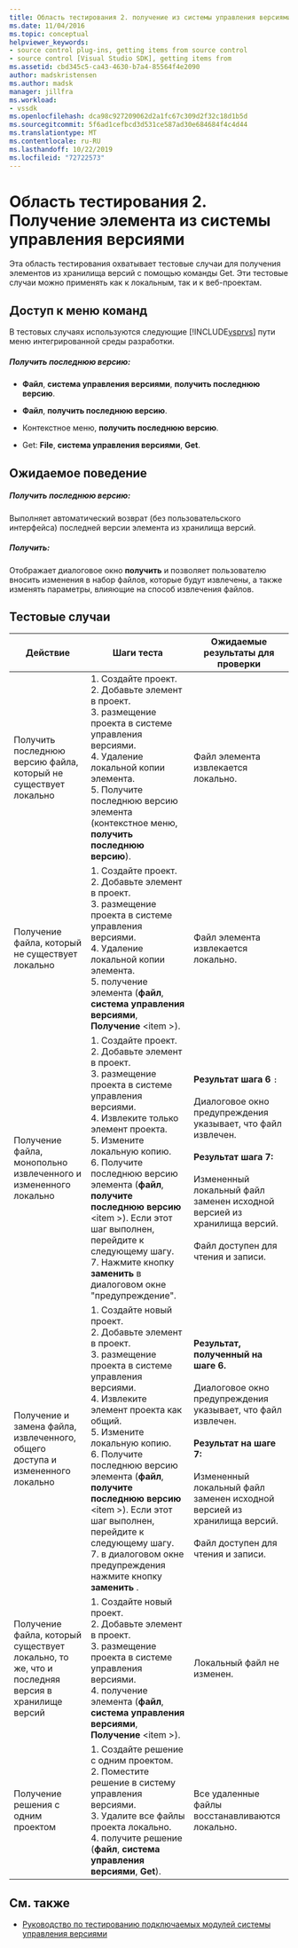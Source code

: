 ```yaml
---
title: Область тестирования 2. получение из системы управления версиями | Документация Майкрософт
ms.date: 11/04/2016
ms.topic: conceptual
helpviewer_keywords:
- source control plug-ins, getting items from source control
- source control [Visual Studio SDK], getting items from
ms.assetid: cbd345c5-ca43-4630-b7a4-85564f4e2090
author: madskristensen
ms.author: madsk
manager: jillfra
ms.workload:
- vssdk
ms.openlocfilehash: dca98c927209062d2a1fc67c309d2f32c18d1b5d
ms.sourcegitcommit: 5f6ad1cefbcd3d531ce587ad30e684684f4c4d44
ms.translationtype: MT
ms.contentlocale: ru-RU
ms.lasthandoff: 10/22/2019
ms.locfileid: "72722573"
---
```

# <a name="test-area-2-get-from-source-control"></a>Область тестирования 2. Получение элемента из системы управления версиями
Эта область тестирования охватывает тестовые случаи для получения элементов из хранилища версий с помощью команды Get. Эти тестовые случаи можно применять как к локальным, так и к веб-проектам.

## <a name="command-menu-access"></a>Доступ к меню команд
 В тестовых случаях используются следующие [!INCLUDE[vsprvs](../../code-quality/includes/vsprvs_md.md)] пути меню интегрированной среды разработки.

##### <a name="get-latest-version"></a>Получить последнюю версию:

- **Файл**, **система управления версиями**, **получить последнюю версию**.

- **Файл**, **получить последнюю версию**.

- Контекстное меню, **получить последнюю версию**.

- Get: **File**, **система управления версиями**, **Get**.

## <a name="expected-behavior"></a>Ожидаемое поведение

##### <a name="get-latest-version"></a>Получить последнюю версию:
 Выполняет автоматический возврат (без пользовательского интерфейса) последней версии элемента из хранилища версий.

##### <a name="get"></a>Получить:
 Отображает диалоговое окно **получить** и позволяет пользователю вносить изменения в набор файлов, которые будут извлечены, а также изменять параметры, влияющие на способ извлечения файлов.

## <a name="test-cases"></a>Тестовые случаи

|Действие|Шаги теста|Ожидаемые результаты для проверки|
|------------|----------------|--------------------------------|
|Получить последнюю версию файла, который не существует локально|1. Создайте проект.<br />2. Добавьте элемент в проект.<br />3. размещение проекта в системе управления версиями.<br />4. Удаление локальной копии элемента.<br />5. Получите последнюю версию элемента (контекстное меню, **получить последнюю версию**).|Файл элемента извлекается локально.|
|Получение файла, который не существует локально|1. Создайте проект.<br />2. Добавьте элемент в проект.<br />3. размещение проекта в системе управления версиями.<br />4. Удаление локальной копии элемента.<br />5. получение элемента (**файл**, **система управления версиями**, **Получение** \<item >).|Файл элемента извлекается локально.|
|Получение файла, монопольно извлеченного и измененного локально|1. Создайте проект.<br />2. Добавьте элемент в проект.<br />3. размещение проекта в системе управления версиями.<br />4. Извлеките только элемент проекта.<br />5. Измените локальную копию.<br />6. Получите последнюю версию элемента (**файл**, **получите последнюю версию** \<item >). Если этот шаг выполнен, перейдите к следующему шагу.<br />7. Нажмите кнопку **заменить** в диалоговом окне "предупреждение".|**Результат шага 6** `:`<br /><br /> Диалоговое окно предупреждения указывает, что файл извлечен.<br /><br /> **Результат шага 7:**<br /><br /> Измененный локальный файл заменен исходной версией из хранилища версий.<br /><br /> Файл доступен для чтения и записи.|
|Получение и замена файла, извлеченного, общего доступа и измененного локально|1. Создайте новый проект.<br />2. Добавьте элемент в проект.<br />3. размещение проекта в системе управления версиями.<br />4. Извлеките элемент проекта как общий.<br />5. Измените локальную копию.<br />6. Получите последнюю версию элемента (**файл**, **получите последнюю версию** \<item >). Если этот шаг выполнен, перейдите к следующему шагу.<br />7. в диалоговом окне предупреждения нажмите кнопку **заменить** .|**Результат, полученный на шаге 6.**<br /><br /> Диалоговое окно предупреждения указывает, что файл извлечен.<br /><br /> **Результат на шаге 7:**<br /><br /> Измененный локальный файл заменен исходной версией из хранилища версий.<br /><br /> Файл доступен для чтения и записи.|
|Получение файла, который существует локально, то же, что и последняя версия в хранилище версий|1. Создайте новый проект.<br />2. Добавьте элемент в проект.<br />3. размещение проекта в системе управления версиями.<br />4. получение элемента (**файл**, **система управления версиями**, **Получение** \<item >).|Локальный файл не изменен.|
|Получение решения с одним проектом|1. Создайте решение с одним проектом.<br />2. Поместите решение в систему управления версиями.<br />3. Удалите все файлы проекта локально.<br />4. получите решение (**файл**, **система управления версиями**, **Get**).|Все удаленные файлы восстанавливаются локально.|

## <a name="see-also"></a>См. также
- [Руководство по тестированию подключаемых модулей системы управления версиями](../../extensibility/internals/test-guide-for-source-control-plug-ins.md)